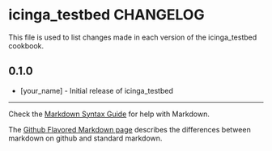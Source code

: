 icinga_testbed CHANGELOG
========================

This file is used to list changes made in each version of the icinga_testbed cookbook.

0.1.0
-----
- [your_name] - Initial release of icinga_testbed

- - -
Check the [Markdown Syntax Guide](http://daringfireball.net/projects/markdown/syntax) for help with Markdown.

The [Github Flavored Markdown page](http://github.github.com/github-flavored-markdown/) describes the differences between markdown on github and standard markdown.
